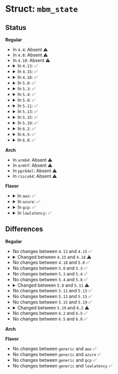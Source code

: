 # Struct: <code>mbm_state</code>

## Status
<b>Regular</b>
<ul>
<li>
In <code>4.4</code>: Absent ⚠️
</li>
<li>
In <code>4.8</code>: Absent ⚠️
</li>
<li>
In <code>4.10</code>: Absent ⚠️
</li>
<li>
<details>
<summary>In <code>4.13</code>: ✅</summary>

```c
struct mbm_state {
    u64 chunks;
    u64 prev_msr;
};
```
</details>
</li>
<li>
<details>
<summary>In <code>4.15</code>: ✅</summary>

```c
struct mbm_state {
    u64 chunks;
    u64 prev_msr;
};
```
</details>
</li>
<li>
<details>
<summary>In <code>4.18</code>: ✅</summary>

```c
struct mbm_state {
    u64 chunks;
    u64 prev_msr;
    u64 chunks_bw;
    u64 prev_bw_msr;
    u32 prev_bw;
    u32 delta_bw;
    bool delta_comp;
};
```
</details>
</li>
<li>
<details>
<summary>In <code>5.0</code>: ✅</summary>

```c
struct mbm_state {
    u64 chunks;
    u64 prev_msr;
    u64 chunks_bw;
    u64 prev_bw_msr;
    u32 prev_bw;
    u32 delta_bw;
    bool delta_comp;
};
```
</details>
</li>
<li>
<details>
<summary>In <code>5.3</code>: ✅</summary>

```c
struct mbm_state {
    u64 chunks;
    u64 prev_msr;
    u64 chunks_bw;
    u64 prev_bw_msr;
    u32 prev_bw;
    u32 delta_bw;
    bool delta_comp;
};
```
</details>
</li>
<li>
<details>
<summary>In <code>5.4</code>: ✅</summary>

```c
struct mbm_state {
    u64 chunks;
    u64 prev_msr;
    u64 chunks_bw;
    u64 prev_bw_msr;
    u32 prev_bw;
    u32 delta_bw;
    bool delta_comp;
};
```
</details>
</li>
<li>
<details>
<summary>In <code>5.8</code>: ✅</summary>

```c
struct mbm_state {
    u64 chunks;
    u64 prev_msr;
    u64 chunks_bw;
    u64 prev_bw_msr;
    u32 prev_bw;
    u32 delta_bw;
    bool delta_comp;
};
```
</details>
</li>
<li>
<details>
<summary>In <code>5.11</code>: ✅</summary>

```c
struct mbm_state {
    u64 chunks;
    u64 prev_msr;
    u64 prev_bw_msr;
    u32 prev_bw;
    u32 delta_bw;
    bool delta_comp;
};
```
</details>
</li>
<li>
<details>
<summary>In <code>5.13</code>: ✅</summary>

```c
struct mbm_state {
    u64 chunks;
    u64 prev_msr;
    u64 prev_bw_msr;
    u32 prev_bw;
    u32 delta_bw;
    bool delta_comp;
};
```
</details>
</li>
<li>
<details>
<summary>In <code>5.15</code>: ✅</summary>

```c
struct mbm_state {
    u64 chunks;
    u64 prev_msr;
    u64 prev_bw_msr;
    u32 prev_bw;
    u32 delta_bw;
    bool delta_comp;
};
```
</details>
</li>
<li>
<details>
<summary>In <code>5.19</code>: ✅</summary>

```c
struct mbm_state {
    u64 chunks;
    u64 prev_msr;
    u64 prev_bw_msr;
    u32 prev_bw;
    u32 delta_bw;
    bool delta_comp;
};
```
</details>
</li>
<li>
<details>
<summary>In <code>6.2</code>: ✅</summary>

```c
struct mbm_state {
    u64 prev_bw_bytes;
    u32 prev_bw;
    u32 delta_bw;
    bool delta_comp;
};
```
</details>
</li>
<li>
<details>
<summary>In <code>6.5</code>: ✅</summary>

```c
struct mbm_state {
    u64 prev_bw_bytes;
    u32 prev_bw;
    u32 delta_bw;
    bool delta_comp;
};
```
</details>
</li>
<li>
<details>
<summary>In <code>6.8</code>: ✅</summary>

```c
struct mbm_state {
    u64 prev_bw_bytes;
    u32 prev_bw;
    u32 delta_bw;
    bool delta_comp;
};
```
</details>
</li>
</ul>
<b>Arch</b>
<ul>
<li>
In <code>arm64</code>: Absent ⚠️
</li>
<li>
In <code>armhf</code>: Absent ⚠️
</li>
<li>
In <code>ppc64el</code>: Absent ⚠️
</li>
<li>
In <code>riscv64</code>: Absent ⚠️
</li>
</ul>
<b>Flavor</b>
<ul>
<li>
<details>
<summary>In <code>aws</code>: ✅</summary>

```c
struct mbm_state {
    u64 chunks;
    u64 prev_msr;
    u64 chunks_bw;
    u64 prev_bw_msr;
    u32 prev_bw;
    u32 delta_bw;
    bool delta_comp;
};
```
</details>
</li>
<li>
<details>
<summary>In <code>azure</code>: ✅</summary>

```c
struct mbm_state {
    u64 chunks;
    u64 prev_msr;
    u64 chunks_bw;
    u64 prev_bw_msr;
    u32 prev_bw;
    u32 delta_bw;
    bool delta_comp;
};
```
</details>
</li>
<li>
<details>
<summary>In <code>gcp</code>: ✅</summary>

```c
struct mbm_state {
    u64 chunks;
    u64 prev_msr;
    u64 chunks_bw;
    u64 prev_bw_msr;
    u32 prev_bw;
    u32 delta_bw;
    bool delta_comp;
};
```
</details>
</li>
<li>
<details>
<summary>In <code>lowlatency</code>: ✅</summary>

```c
struct mbm_state {
    u64 chunks;
    u64 prev_msr;
    u64 chunks_bw;
    u64 prev_bw_msr;
    u32 prev_bw;
    u32 delta_bw;
    bool delta_comp;
};
```
</details>
</li>
</ul>

## Differences
<b>Regular</b>
<ul>
<li>
No changes between <code>4.13</code> and <code>4.15</code> ✅
</li>
<li>
<details>
<summary>Changed between <code>4.15</code> and <code>4.18</code> ⚠️</summary>
<ul>
<li>
<b>Field added. </b>
<code>u64 chunks_bw</code>
</li>
<li>
<b>Field added. </b>
<code>u64 prev_bw_msr</code>
</li>
<li>
<b>Field added. </b>
<code>u32 prev_bw</code>
</li>
<li>
<b>Field added. </b>
<code>u32 delta_bw</code>
</li>
<li>
<b>Field added. </b>
<code>bool delta_comp</code>
</li>
</ul>
</details>
</li>
<li>
No changes between <code>4.18</code> and <code>5.0</code> ✅
</li>
<li>
No changes between <code>5.0</code> and <code>5.3</code> ✅
</li>
<li>
No changes between <code>5.3</code> and <code>5.4</code> ✅
</li>
<li>
No changes between <code>5.4</code> and <code>5.8</code> ✅
</li>
<li>
<details>
<summary>Changed between <code>5.8</code> and <code>5.11</code> ⚠️</summary>
<ul>
<li>
<b>Field removed. </b>
<code>u64 chunks_bw</code>
</li>
</ul>
</details>
</li>
<li>
No changes between <code>5.11</code> and <code>5.13</code> ✅
</li>
<li>
No changes between <code>5.13</code> and <code>5.15</code> ✅
</li>
<li>
No changes between <code>5.15</code> and <code>5.19</code> ✅
</li>
<li>
<details>
<summary>Changed between <code>5.19</code> and <code>6.2</code> ⚠️</summary>
<ul>
<li>
<b>Field added. </b>
<code>u64 prev_bw_bytes</code>
</li>
<li>
<b>Field removed. </b>
<code>u64 chunks</code>
</li>
<li>
<b>Field removed. </b>
<code>u64 prev_msr</code>
</li>
<li>
<b>Field removed. </b>
<code>u64 prev_bw_msr</code>
</li>
</ul>
</details>
</li>
<li>
No changes between <code>6.2</code> and <code>6.5</code> ✅
</li>
<li>
No changes between <code>6.5</code> and <code>6.8</code> ✅
</li>
</ul>
<b>Arch</b>
<ul>
</ul>
<b>Flavor</b>
<ul>
<li>
No changes between <code>generic</code> and <code>aws</code> ✅
</li>
<li>
No changes between <code>generic</code> and <code>azure</code> ✅
</li>
<li>
No changes between <code>generic</code> and <code>gcp</code> ✅
</li>
<li>
No changes between <code>generic</code> and <code>lowlatency</code> ✅
</li>
</ul>
